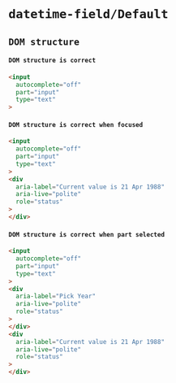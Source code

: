 # `datetime-field/Default`

## `DOM structure`

####   `DOM structure is correct`

```html
<input
  autocomplete="off"
  part="input"
  type="text"
>

```

####   `DOM structure is correct when focused`

```html
<input
  autocomplete="off"
  part="input"
  type="text"
>
<div
  aria-label="Current value is 21 Apr 1988"
  aria-live="polite"
  role="status"
>
</div>

```

####   `DOM structure is correct when part selected`

```html
<input
  autocomplete="off"
  part="input"
  type="text"
>
<div
  aria-label="Pick Year"
  aria-live="polite"
  role="status"
>
</div>
<div
  aria-label="Current value is 21 Apr 1988"
  aria-live="polite"
  role="status"
>
</div>

```

